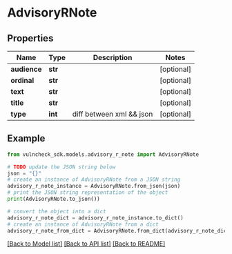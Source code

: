 # AdvisoryRNote


## Properties

Name | Type | Description | Notes
------------ | ------------- | ------------- | -------------
**audience** | **str** |  | [optional] 
**ordinal** | **str** |  | [optional] 
**text** | **str** |  | [optional] 
**title** | **str** |  | [optional] 
**type** | **int** | diff between xml &amp;&amp; json | [optional] 

## Example

```python
from vulncheck_sdk.models.advisory_r_note import AdvisoryRNote

# TODO update the JSON string below
json = "{}"
# create an instance of AdvisoryRNote from a JSON string
advisory_r_note_instance = AdvisoryRNote.from_json(json)
# print the JSON string representation of the object
print(AdvisoryRNote.to_json())

# convert the object into a dict
advisory_r_note_dict = advisory_r_note_instance.to_dict()
# create an instance of AdvisoryRNote from a dict
advisory_r_note_from_dict = AdvisoryRNote.from_dict(advisory_r_note_dict)
```
[[Back to Model list]](../README.md#documentation-for-models) [[Back to API list]](../README.md#documentation-for-api-endpoints) [[Back to README]](../README.md)


